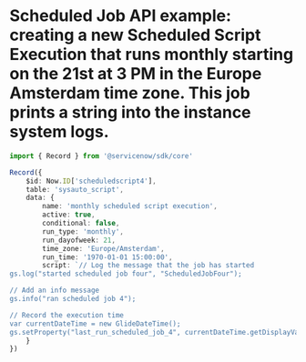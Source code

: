 # Scheduled Job API example: creating a new Scheduled Script Execution that runs monthly starting on the 21st at 3 PM in the Europe Amsterdam time zone. This job prints a string into the instance system logs.
```typescript
import { Record } from '@servicenow/sdk/core'

Record({
	$id: Now.ID['scheduledscript4'],
	table: 'sysauto_script',
	data: {
		name: 'monthly scheduled script execution',
		active: true,
		conditional: false,
		run_type: 'monthly',
		run_dayofweek: 21,
		time_zone: 'Europe/Amsterdam',
		run_time: '1970-01-01 15:00:00',
		script: `// Log the message that the job has started
gs.log("started scheduled job four", "ScheduledJobFour");

// Add an info message
gs.info("ran scheduled job 4");

// Record the execution time
var currentDateTime = new GlideDateTime();
gs.setProperty("last_run_scheduled_job_4", currentDateTime.getDisplayValue());`
	}
})
```